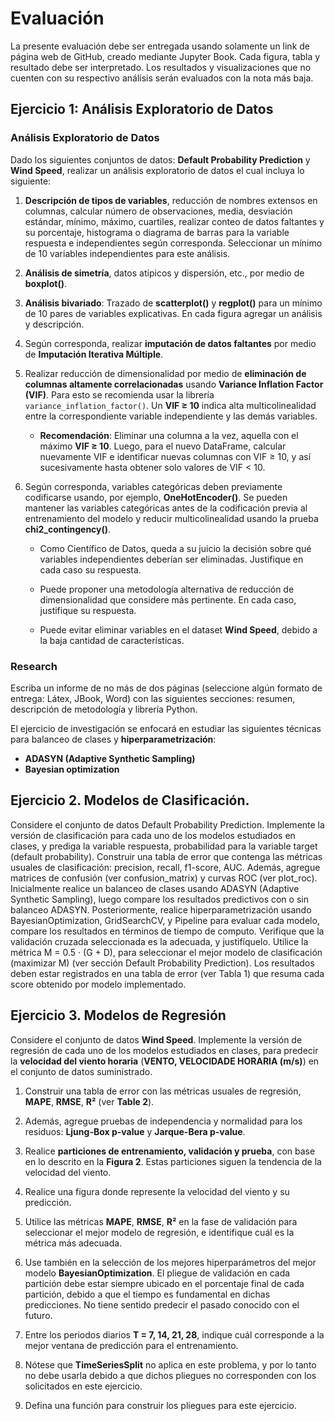 # Evaluación

La presente evaluación debe ser entregada usando solamente un link de página web de GitHub, creado mediante Jupyter Book. Cada figura, tabla y resultado debe ser interpretado. Los resultados y visualizaciones que no cuenten con su respectivo análisis serán evaluados con la nota más baja.

## Ejercicio 1: Análisis Exploratorio de Datos

### Análisis Exploratorio de Datos

Dado los siguientes conjuntos de datos: **Default Probability Prediction** y **Wind Speed**, realizar un análisis exploratorio de datos el cual incluya lo siguiente:

1. **Descripción de tipos de variables**, reducción de nombres extensos en columnas, calcular número de observaciones, media, desviación estándar, mínimo, máximo, cuartiles, realizar conteo de datos faltantes y su porcentaje, histograma o diagrama de barras para la variable respuesta e independientes según corresponda. Seleccionar un mínimo de 10 variables independientes para este análisis.

2. **Análisis de simetría**, datos atípicos y dispersión, etc., por medio de **boxplot()**.

3. **Análisis bivariado**: Trazado de **scatterplot()** y **regplot()** para un mínimo de 10 pares de variables explicativas. En cada figura agregar un análisis y descripción.

4. Según corresponda, realizar **imputación de datos faltantes** por medio de **Imputación Iterativa Múltiple**.

5. Realizar reducción de dimensionalidad por medio de **eliminación de columnas altamente correlacionadas** usando **Variance Inflation Factor (VIF)**. Para esto se recomienda usar la librería `variance_inflation_factor()`. Un **VIF ≥ 10** indica alta multicolinealidad entre la correspondiente variable independiente y las demás variables.

   - **Recomendación**: Eliminar una columna a la vez, aquella con el máximo **VIF ≥ 10**. Luego, para el nuevo DataFrame, calcular nuevamente VIF e identificar nuevas columnas con VIF ≥ 10, y así sucesivamente hasta obtener solo valores de VIF < 10.

6. Según corresponda, variables categóricas deben previamente codificarse usando, por ejemplo, **OneHotEncoder()**. Se pueden mantener las variables categóricas antes de la codificación previa al entrenamiento del modelo y reducir multicolinealidad usando la prueba **chi2_contingency()**.

   - Como Científico de Datos, queda a su juicio la decisión sobre qué variables independientes deberían ser eliminadas. Justifique en cada caso su respuesta.

   - Puede proponer una metodología alternativa de reducción de dimensionalidad que considere más pertinente. En cada caso, justifique su respuesta.

   - Puede evitar eliminar variables en el dataset **Wind Speed**, debido a la baja cantidad de características.

### Research

Escriba un informe de no más de dos páginas (seleccione algún formato de entrega: Látex, JBook, Word) con las siguientes secciones: resumen, descripción de metodología y librería Python. 

El ejercicio de investigación se enfocará en estudiar las siguientes técnicas para balanceo de clases y **hiperparametrización**:

- **ADASYN (Adaptive Synthetic Sampling)**
- **Bayesian optimization**


## Ejercicio 2. Modelos de Clasificación. 
Considere el conjunto de datos Default Probability Prediction. Implemente la versión de clasificación para cada uno de los modelos estudiados en clases, y prediga la variable respuesta, probabilidad para la variable target (default probability). Construir una tabla de error que contenga las métricas usuales de clasificación: precision, recall, f1-score, AUC. Además, agregue matrices de confusión (ver confusion_matrix) y curvas ROC (ver plot_roc). Inicialmente realice un balanceo de clases usando ADASYN (Adaptive Synthetic Sampling), luego compare los resultados predictivos con o sin balanceo ADASYN. Posteriormente, realice hiperparametrización usando BayesianOptimization, GridSearchCV, y Pipeline para evaluar cada modelo, compare los resultados en términos de tiempo de computo. Verifique que la validación cruzada seleccionada es la adecuada, y justifíquelo. Utilice la métrica M = 0.5 · (G + D), para seleccionar el mejor modelo de clasificación (maximizar M) (ver sección Default Probability Prediction). Los resultados deben estar registrados en una tabla de error (ver Tabla 1) que resuma cada score obtenido por modelo implementado.

## Ejercicio 3. Modelos de Regresión
Considere el conjunto de datos **Wind Speed**. Implemente la versión de regresión de cada uno de los modelos estudiados en clases, para predecir la **velocidad del viento horaria** (**VENTO, VELOCIDADE HORARIA (m/s)**) en el conjunto de datos suministrado.

1. Construir una tabla de error con las métricas usuales de regresión, **MAPE**, **RMSE**, **R²** (ver **Table 2**).

2. Además, agregue pruebas de independencia y normalidad para los residuos: **Ljung-Box p-value** y **Jarque-Bera p-value**.

3. Realice **particiones de entrenamiento, validación y prueba**, con base en lo descrito en la **Figura 2**. Estas particiones siguen la tendencia de la velocidad del viento.

4. Realice una figura donde represente la velocidad del viento y su predicción.

5. Utilice las métricas **MAPE**, **RMSE**, **R²** en la fase de validación para seleccionar el mejor modelo de regresión, e identifique cuál es la métrica más adecuada.

6. Use también en la selección de los mejores hiperparámetros del mejor modelo **BayesianOptimization**. El pliegue de validación en cada partición debe estar siempre ubicado en el porcentaje final de cada partición, debido a que el tiempo es fundamental en dichas predicciones. No tiene sentido predecir el pasado conocido con el futuro.

7. Entre los periodos diarios **T = 7, 14, 21, 28**, indique cuál corresponde a la mejor ventana de predicción para el entrenamiento.

8. Nótese que **TimeSeriesSplit** no aplica en este problema, y por lo tanto no debe usarla debido a que dichos pliegues no corresponden con los solicitados en este ejercicio.

9. Defina una función para construir los pliegues para este ejercicio.

